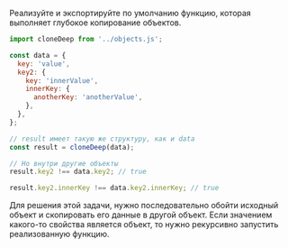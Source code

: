 Реализуйте и экспортируйте по умолчанию функцию, которая выполняет глубокое копирование объектов.

```js
import cloneDeep from '../objects.js';

const data = {
  key: 'value',
  key2: {
    key: 'innerValue',
    innerKey: {
      anotherKey: 'anotherValue',
    },
  },
};

// result имеет такую же структуру, как и data
const result = cloneDeep(data);

// Но внутри другие объекты
result.key2 !== data.key2; // true

result.key2.innerKey !== data.key2.innerKey; // true
```

Для решения этой задачи, нужно последовательно обойти исходный объект и скопировать его данные в другой объект. Если значением какого-то свойства является объект, то нужно рекурсивно запустить реализованную функцию.
